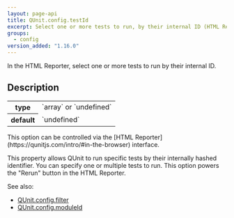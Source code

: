 ```yaml
---
layout: page-api
title: QUnit.config.testId
excerpt: Select one or more tests to run, by their internal ID (HTML Reporter).
groups:
  - config
version_added: "1.16.0"
---
```


In the HTML Reporter, select one or more tests to run by their internal ID.

## Description

<table>
<tr>
  <th>type</th>
  <td markdown="span">`array` or `undefined`</td>
</tr>
<tr>
  <th>default</th>
  <td markdown="span">`undefined`</td>
</tr>
</table>

<p class="note" markdown="1">This option can be controlled via the [HTML Reporter](https://qunitjs.com/intro/#in-the-browser) interface.</p>

This property allows QUnit to run specific tests by their internally hashed identifier. You can specify one or multiple tests to run. This option powers the "Rerun" button in the HTML Reporter.

See also:
* [QUnit.config.filter](./filter.md)
* [QUnit.config.moduleId](./moduleId.md)
